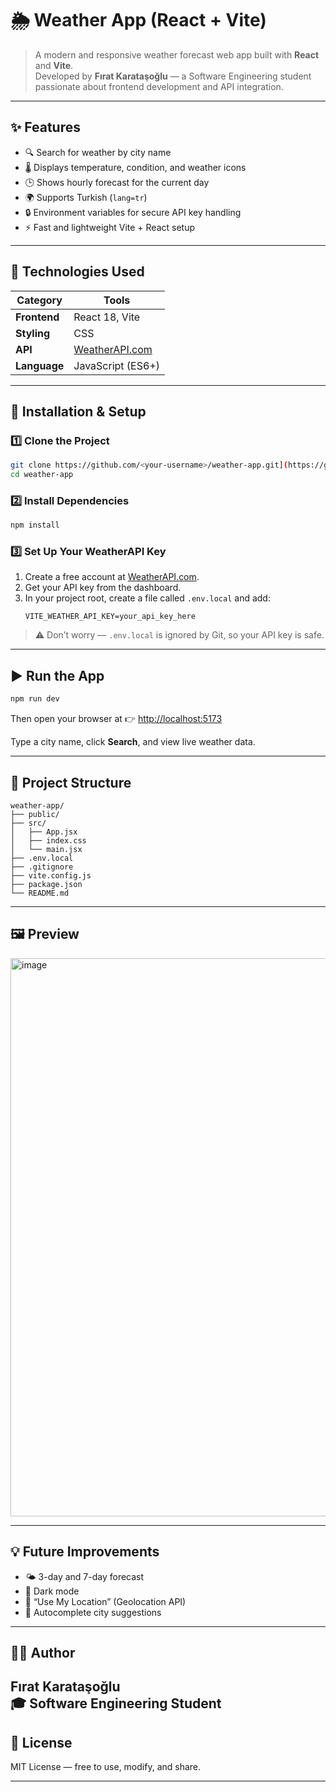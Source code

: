 # 🌦️ Weather App (React + Vite)

> A modern and responsive weather forecast web app built with **React** and **Vite**.  
> Developed by **Fırat Karataşoğlu** — a Software Engineering student passionate about frontend development and API integration.

---

## ✨ Features
- 🔍 Search for weather by city name  
- 🌡️ Displays temperature, condition, and weather icons  
- 🕒 Shows hourly forecast for the current day  
- 🌍 Supports Turkish (`lang=tr`)  
- 🔒 Environment variables for secure API key handling  
- ⚡ Fast and lightweight Vite + React setup  

---

## 🧠 Technologies Used

| Category | Tools |
|-----------|-------|
| **Frontend** | React 18, Vite |
| **Styling** | CSS |
| **API** | [WeatherAPI.com](https://www.weatherapi.com/) |
| **Language** | JavaScript (ES6+) |

---

## 🧩 Installation & Setup

### 1️⃣ Clone the Project
```bash
git clone https://github.com/<your-username>/weather-app.git](https://github.com/frat-karatasoglu/react-weather-app.git
cd weather-app
```

### 2️⃣ Install Dependencies
```bash
npm install
```

### 3️⃣ Set Up Your WeatherAPI Key
1. Create a free account at [WeatherAPI.com](https://www.weatherapi.com/).  
2. Get your API key from the dashboard.  
3. In your project root, create a file called `.env.local` and add:
   ```
   VITE_WEATHER_API_KEY=your_api_key_here
   ```

> ⚠️ Don’t worry — `.env.local` is ignored by Git, so your API key is safe.

---

## ▶️ Run the App
```bash
npm run dev
```

Then open your browser at 👉 [http://localhost:5173](http://localhost:5173)

Type a city name, click **Search**, and view live weather data.

---

## 📁 Project Structure
```
weather-app/
├── public/
├── src/
│   ├── App.jsx
│   ├── index.css
│   └── main.jsx
├── .env.local
├── .gitignore
├── vite.config.js
├── package.json
└── README.md
```

---

## 🖼️ Preview

<img width="1893" height="893" alt="image" src="https://github.com/user-attachments/assets/c0dd3661-e06c-4905-bdcf-7d3282349b9c" />

---

## 💡 Future Improvements
- 🌤️ 3-day and 7-day forecast  
- 🌙 Dark mode  
- 📍 “Use My Location” (Geolocation API)  
- 🧭 Autocomplete city suggestions  

---

## 👨‍💻 Author
**Fırat Karataşoğlu**  
🎓 Software Engineering Student  
---

## 📝 License
MIT License — free to use, modify, and share.

---
